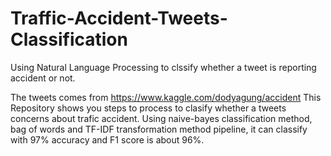 # Traffic-Accident-Tweets-Classification
Using Natural Language Processing to clssify whether a tweet is reporting accident or not.

The tweets comes from https://www.kaggle.com/dodyagung/accident
This Repository shows you steps to process to clasify whether a tweets concerns about trafic accident. Using naive-bayes classification method, bag of words and TF-IDF transformation method pipeline, it can classify with 97% accuracy and F1 score is about 96%.    

